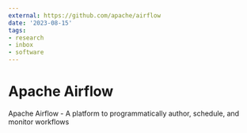 ```yaml
---
external: https://github.com/apache/airflow
date: '2023-08-15'
tags:
- research
- inbox
- software
---
```


# Apache Airflow

Apache Airflow - A platform to programmatically author, schedule, and monitor workflows
